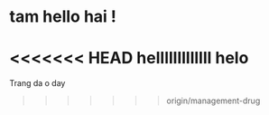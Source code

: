 # tam hello hai !
<<<<<<< HEAD
helllllllllllll
helo
=======
Trang da o day

>>>>>>> origin/management-drug
